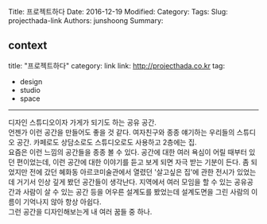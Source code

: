 Title: 프로젝트하다
Date: 2016-12-19
Modified:
Category:
Tags:
Slug: projecthada-link
Authors: junshoong
Summary:


context
---
title: "프로젝트하다"
category: link
link: http://projecthada.co.kr
tag:
 - design
 - studio
 - space
---
디자인 스튜디오이자 가게가 되기도 하는 공유 공간.  
언젠가 이런 공간을 만들어도 좋을 것 같다. 여자친구와 종종 얘기하는 우리들의 스튜디오 공간. 카페로도 상담소로도 스튜디오로도 사용하고 2층에는 집.  
요즘은 이런 느낌의 공간들을 종종 볼 수 있다. 공간에 대한 여러 욕심이 어릴 때부터 있던 편이었는데, 이런 공간에 대한 이야기를 듣고 보게 되면 자극 받는 기분이 든다. 좀 되었지만 전에 갔던 혜화동 아르코미술관에서 열렸던 '살고싶은 집'에 관한 전시가 있었는데 거기서 인상 깊게 봤던 공간들이 생각난다. 지역에서 여러 모임을 할 수 있는 공유공간과 사람이 살 수 있는 공간 등을 어우른 설계도를 봤었는데 설계도면을 그린 사람의 이름이 기억나지 않아 항상 아쉽다.  
그런 공간을 디자인해보는게 내 여러 꿈들 중 하나.
